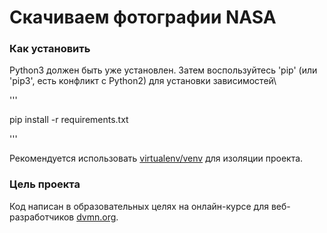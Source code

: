 # Скачиваем фотографии NASA

### Как установить

Python3 должен быть уже установлен.
Затем воспользуйтесь 'pip' (или 'pip3', есть конфликт с Python2) для установки зависимостей\

'''

pip install -r requirements.txt

'''

Рекомендуется использовать [virtualenv/venv](https://docs.python.org/3/library/venv.html) для изоляции проекта.

### Цель проекта

Код написан в образовательных целях на онлайн-курсе для веб-разработчиков [dvmn.org](https://dvmn.org/).